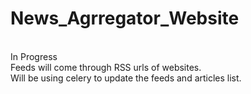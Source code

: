 # News_Agrregator_Website
</br>
In Progress


</br>
Feeds will come through RSS urls of websites.
</br>
Will be using celery to update the feeds and articles list. 
